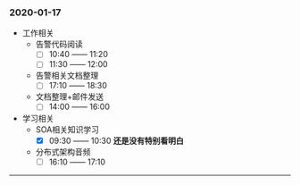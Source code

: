 ### 2020-01-17
+ 工作相关
    + 告警代码阅读
        - [ ] 10:40 —— 11:20
        - [ ] 11:30 —— 12:00
    + 告警相关文档整理
        - [ ] 17:10 —— 18:30
    + 文档整理+邮件发送
        - [ ] 14:00 —— 16:00
+ 学习相关
    + SOA相关知识学习
        - [x] 09:30 —— 10:30 **还是没有特别看明白**
    + 分布式架构音频
        - [ ] 16:10 —— 17:10
---